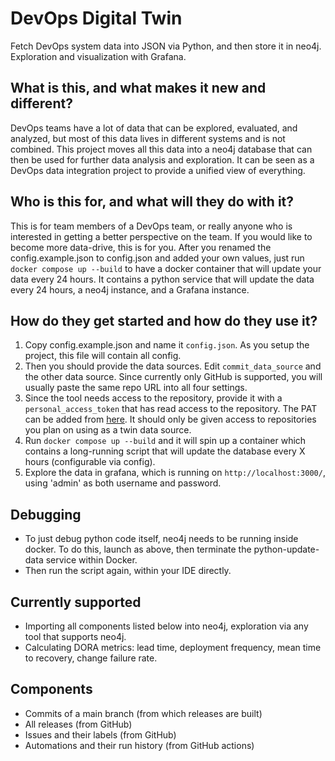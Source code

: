 # DevOps Digital Twin

Fetch DevOps system data into JSON via Python, and then store it in neo4j. Exploration and visualization with Grafana.

## What is this, and what makes it new and different?

DevOps teams have a lot of data that can be explored, evaluated, and analyzed, but most of this data lives in different
systems and is not combined. This project moves all this data into a neo4j database that can then be used for
further data analysis and exploration. It can be seen as a DevOps data integration project to provide a unified view of
everything.

## Who is this for, and what will they do with it?

This is for team members of a DevOps team, or really anyone who is interested in getting a better perspective on the
team. If you would like to become more data-drive, this is for you. After you renamed the config.example.json to 
config.json and added your own values, just run `docker compose up --build` to have a docker container that will
update your data every 24 hours. It contains a python service that will update the data every 24 hours, a neo4j instance,
and a Grafana instance.

## How do they get started and how do they use it?

1. Copy config.example.json and name it `config.json`. As you setup the project, this file will contain all config.
2. Then you should provide the data sources. Edit `commit_data_source` and the other data source. Since currently only
   GitHub is supported, you will usually paste the same repo URL into all four settings.
3. Since the tool needs access to the repository, provide it with a `personal_access_token` that has read access to the
   repository. The PAT can be added from [here](https://github.com/settings/tokens). It should only be given access to
   repositories you plan on using as a twin data source. 
4. Run `docker compose up --build` and it will spin up a container which contains a long-running script that will update
   the database every X hours (configurable via config).
5. Explore the data in grafana, which is running on `http://localhost:3000/`, using 'admin' as both username and
   password.

## Debugging

- To just debug python code itself, neo4j needs to be running inside docker. To do this, launch as above, then terminate
  the python-update-data service within Docker.
- Then run the script again, within your IDE directly.

## Currently supported

- Importing all components listed below into neo4j, exploration via any tool that supports neo4j.
- Calculating DORA metrics: lead time, deployment frequency, mean time to recovery, change failure rate.

## Components

- Commits of a main branch (from which releases are built)
- All releases (from GitHub)
- Issues and their labels (from GitHub)
- Automations and their run history (from GitHub actions)
